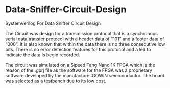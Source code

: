 # Data-Sniffer-Circuit-Design
SystemVerilog For Data Sniffer Circuit Design

The Circuit was design for a transmission protocol that is a synchronous serial data transfer protocol with a header data of “101” and a footer data of “000”. It is also known that within the data there is no three consecutive low bits. There is no error detection features for this protocol and a led to indicate the data is begin recorded.

The circuit was simulated on a Sipeed Tang Nano 1K FPGA which is the reason of the .gprj file as the software for the FPGA was a proprietary software developed by the manufacture :GOWIN semiconductor. The board was selected as a testbench due to its low cost.
